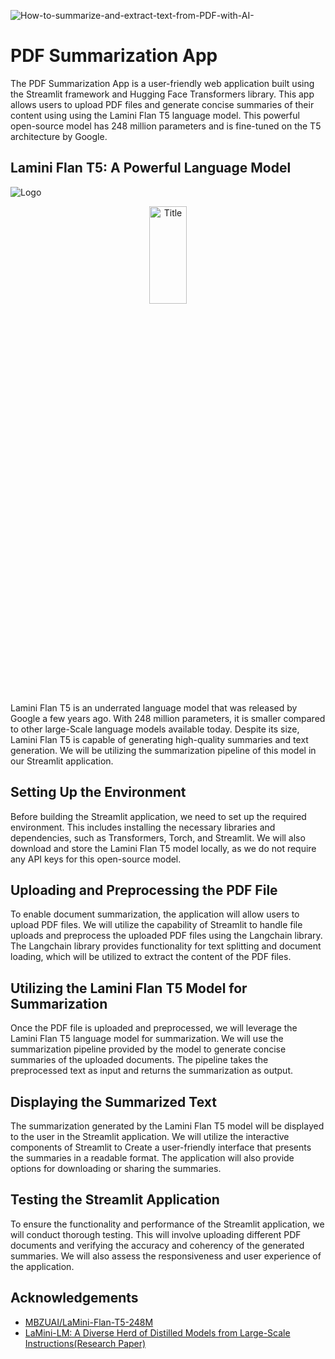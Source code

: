 
![How-to-summarize-and-extract-text-from-PDF-with-AI-](https://github.com/user-attachments/assets/d20e8a2f-d46b-4c7f-8377-a690ea3868ae)


# PDF Summarization App

The PDF Summarization App is a user-friendly web application built using the Streamlit framework and Hugging Face Transformers library. This app allows users to upload PDF files and generate concise summaries of their content using using the Lamini Flan T5 language model. This powerful open-source model has 248 million parameters and is fine-tuned on the T5 architecture by Google.

## Lamini Flan T5: A Powerful Language Model 

![Logo](https://miro.medium.com/v2/resize:fit:908/0*GWUPZyMXUv3HjD03.png)

<p align="center" width="100%">
    <a><img src="https://miro.medium.com/v2/resize:fit:908/0*GWUPZyMXUv3HjD03.png" alt="Title" style="width: 20%; min-width: 300px; display: block; margin: auto;"></a>
</p>


Lamini Flan T5 is an underrated language model that was released by Google a few years ago. With 248 million parameters, it is smaller compared to other large-Scale language models available today. Despite its size, Lamini Flan T5 is capable of generating high-quality summaries and text generation. We will be utilizing the summarization pipeline of this model in our Streamlit application.

## Setting Up the Environment

Before building the Streamlit application, we need to set up the required environment. This includes installing the necessary libraries and dependencies, such as Transformers, Torch, and Streamlit. We will also download and store the Lamini Flan T5 model locally, as we do not require any API keys for this open-source model.

## Uploading and Preprocessing the PDF File

To enable document summarization, the application will allow users to upload PDF files. We will utilize the capability of Streamlit to handle file uploads and preprocess the uploaded PDF files using the Langchain library. The Langchain library provides functionality for text splitting and document loading, which will be utilized to extract the content of the PDF files.

## Utilizing the Lamini Flan T5 Model for Summarization

Once the PDF file is uploaded and preprocessed, we will leverage the Lamini Flan T5 language model for summarization. We will use the summarization pipeline provided by the model to generate concise summaries of the uploaded documents. The pipeline takes the preprocessed text as input and returns the summarization as output.

## Displaying the Summarized Text

The summarization generated by the Lamini Flan T5 model will be displayed to the user in the Streamlit application. We will utilize the interactive components of Streamlit to Create a user-friendly interface that presents the summaries in a readable format. The application will also provide options for downloading or sharing the summaries.

## Testing the Streamlit Application

To ensure the functionality and performance of the Streamlit application, we will conduct thorough testing. This will involve uploading different PDF documents and verifying the accuracy and coherency of the generated summaries. We will also assess the responsiveness and user experience of the application.


## Acknowledgements

 - [MBZUAI/LaMini-Flan-T5-248M](https://huggingface.co/MBZUAI/LaMini-Flan-T5-248M)
 - [LaMini-LM: A Diverse Herd of Distilled Models from Large-Scale Instructions(Research Paper)](https://arxiv.org/pdf/2304.14402)
